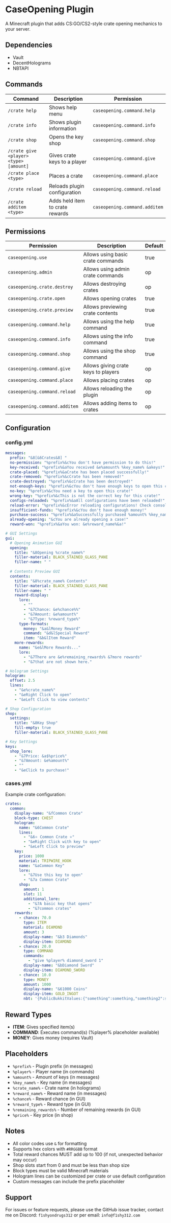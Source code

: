 # CaseOpening Plugin

A Minecraft plugin that adds CS:GO/CS2-style crate opening mechanics to your server.

## Dependencies
- Vault
- DecentHolograms
- NBTAPI

## Commands
| Command | Description | Permission |
|---------|-------------|------------|
| `/crate help` | Shows help menu | `caseopening.command.help` |
| `/crate info` | Shows plugin information | `caseopening.command.info` |
| `/crate shop` | Opens the key shop | `caseopening.command.shop` |
| `/crate give <player> <type> [amount]` | Gives crate keys to a player | `caseopening.command.give` |
| `/crate place <type>` | Places a crate | `caseopening.command.place` |
| `/crate reload` | Reloads plugin configuration | `caseopening.command.reload` |
| `/crate additem <type>` | Adds held item to crate rewards | `caseopening.command.additem` |

## Permissions
| Permission | Description | Default |
|------------|-------------|---------|
| `caseopening.use` | Allows using basic crate commands | true |
| `caseopening.admin` | Allows using admin crate commands | op |
| `caseopening.crate.destroy` | Allows destroying crates | op |
| `caseopening.crate.open` | Allows opening crates | true |
| `caseopening.crate.preview` | Allows previewing crate contents | true |
| `caseopening.command.help` | Allows using the help command | true |
| `caseopening.command.info` | Allows using the info command | true |
| `caseopening.command.shop` | Allows using the shop command | true |
| `caseopening.command.give` | Allows giving crate keys to players | op |
| `caseopening.command.place` | Allows placing crates | op |
| `caseopening.command.reload` | Allows reloading the plugin | op |
| `caseopening.command.additem` | Allows adding items to crates | op |

## Configuration

### config.yml
```yaml
messages:
  prefix: "&8[&6Crates&8] "
  no-permission: "%prefix%&cYou don't have permission to do this!"
  key-received: "%prefix%&aYou received &e%amount% %key_name% &akeys!"
  crate-placed: "%prefix%&aCrate has been placed successfully!"
  crate-removed: "%prefix%&cCrate has been removed!"
  crate-destroyed: "%prefix%&cCrate has been destroyed!"
  not-enough-keys: "%prefix%&cYou don't have enough keys to open this crate!"
  no-key: "%prefix%&cYou need a key to open this crate!"
  wrong-key: "%prefix%&cThis is not the correct key for this crate!"
  configs-reloaded: "%prefix%&aAll configurations have been reloaded!"
  reload-error: "%prefix%&cError reloading configurations! Check console for details."
  insufficient-funds: "%prefix%&cYou don't have enough money!"
  purchase-success: "%prefix%&aSuccessfully purchased %amount% %key_name% key(s)!"
  already-opening: "&cYou are already opening a case!"
  reward-won: "%prefix%&aYou won: &e%reward_name%&a!"

# GUI Settings
gui:
  # Opening Animation GUI
  opening:
    title: "&8Opening %crate_name%"
    filler-material: BLACK_STAINED_GLASS_PANE
    filler-name: " "
  
  # Contents Preview GUI
  contents:
    title: "&8%crate_name% Contents"
    filler-material: BLACK_STAINED_GLASS_PANE
    filler-name: " "
    reward-display:
      lore:
        - ""
        - "&7Chance: &e%chance%%"
        - "&7Amount: &e%amount%"
        - "&7Type: %reward_type%"
      type-formats:
        money: "&a&lMoney Reward"
        command: "&d&lSpecial Reward"
        item: "&b&lItem Reward"
    more-rewards:
      name: "&e&lMore Rewards..."
      lore:
        - "&7There are &e%remaining_rewards% &7more rewards"
        - "&7that are not shown here."

# Hologram Settings
hologram:
  offset: 2.5
  lines:
    - "&e%crate_name%"
    - "&eRight Click to open"
    - "&eLeft Click to view contents"

# Shop Configuration
shop:
  settings:
    title: "&8Key Shop"
    fill-empty: true
    filler-material: BLACK_STAINED_GLASS_PANE

# Key Settings
keys:
  shop_lore:
    - "&7Price: &a$%price%"
    - "&7Amount: &e%amount%"
    - ""
    - "&eClick to purchase!"
```

### cases.yml
Example crate configuration:
```yaml
crates:
  common:
    display-name: "&fCommon Crate"
    block-type: CHEST
    hologram:
      name: "&6Common Crate"
      lines:
        - "&6⭐ Common Crate ⭐"
        - "&eRight Click with key to open"
        - "&eLeft Click to preview"
    key:
      price: 1000
      material: TRIPWIRE_HOOK
      name: "&aCommon Key"
      lore:
        - "&7Use this key to open"
        - "&7a Common Crate"
      shop:
        amount: 1
        slot: 11
        additional_lore:
          - "&7A basic key that opens"
          - "&7common crates"
    rewards:
      - chance: 70.0
        type: ITEM
        material: DIAMOND
        amount: 3
        display-name: "&b3 Diamonds"
        display-item: DIAMOND
      - chance: 20.0
        type: COMMAND
        commands:
          - "give %player% diamond_sword 1"
        display-name: "&bDiamond Sword"
        display-item: DIAMOND_SWORD
      - chance: 10.0
        type: MONEY
        amount: 1000
        display-name: "&61000 Coins"
        display-item: GOLD_INGOT
        nbt: '{PublicBukkitValues:{"something":something,"something2":something2,"something3":something3}}'
```

## Reward Types
- **ITEM**: Gives specified item(s)
- **COMMAND**: Executes command(s) (%player% placeholder available)
- **MONEY**: Gives money (requires Vault)

## Placeholders
- `%prefix%` - Plugin prefix (in messages)
- `%player%` - Player name (in commands)
- `%amount%` - Amount of keys (in messages)
- `%key_name%` - Key name (in messages)
- `%crate_name%` - Crate name (in holograms)
- `%reward_name%` - Reward name (in messages)
- `%chance%` - Reward chance (in GUI)
- `%reward_type%` - Reward type (in GUI)
- `%remaining_rewards%` - Number of remaining rewards (in GUI)
- `%price%` - Key price (in shop)

## Notes
- All color codes use `&` for formatting
- Supports hex colors with `#RRGGBB` format
- Total reward chances MUST add up to 100 (if not, unexpected behavior may occur)
- Shop slots start from 0 and must be less than shop size
- Block types must be valid Minecraft materials
- Hologram lines can be customized per crate or use default configuration
- Custom messages can include the prefix placeholder

## Support

For issues or feature requests, please use the GitHub issue tracker, contact me on Discord: `f1shyondrugs312` or per email: `info@f1shy312.com`
